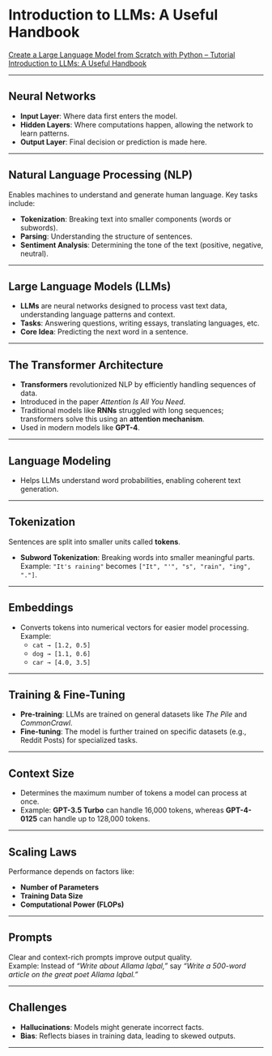 # Introduction to LLMs: A Useful Handbook

[Create a Large Language Model from Scratch with Python – Tutorial](https://www.youtube.com/watch?v=UU1WVnMk4E8)  
[Introduction to LLMs: A Useful Handbook](https://dev.to/umairian/introduction-to-llms-a-useful-handbook-2po?context=digest)

---

## Neural Networks

- **Input Layer**: Where data first enters the model.
- **Hidden Layers**: Where computations happen, allowing the network to learn patterns.
- **Output Layer**: Final decision or prediction is made here.

---

## Natural Language Processing (NLP)

Enables machines to understand and generate human language. Key tasks include:

- **Tokenization**: Breaking text into smaller components (words or subwords).
- **Parsing**: Understanding the structure of sentences.
- **Sentiment Analysis**: Determining the tone of the text (positive, negative, neutral).

---

## Large Language Models (LLMs)

- **LLMs** are neural networks designed to process vast text data, understanding language patterns and context.
- **Tasks**: Answering questions, writing essays, translating languages, etc.
- **Core Idea**: Predicting the next word in a sentence.

---

## The Transformer Architecture

- **Transformers** revolutionized NLP by efficiently handling sequences of data.
- Introduced in the paper *Attention Is All You Need*.
- Traditional models like **RNNs** struggled with long sequences; transformers solve this using an **attention mechanism**.
- Used in modern models like **GPT-4**.

---

## Language Modeling

- Helps LLMs understand word probabilities, enabling coherent text generation.

---

## Tokenization

Sentences are split into smaller units called **tokens**. 

- **Subword Tokenization**: Breaking words into smaller meaningful parts.  
  Example: `"It's raining"` becomes `["It", "'", "s", "rain", "ing", "."]`.

---

## Embeddings

- Converts tokens into numerical vectors for easier model processing.  
  Example:
  - `cat → [1.2, 0.5]`
  - `dog → [1.1, 0.6]`
  - `car → [4.0, 3.5]`

---

## Training & Fine-Tuning

- **Pre-training**: LLMs are trained on general datasets like *The Pile* and *CommonCrawl*.
- **Fine-tuning**: The model is further trained on specific datasets (e.g., Reddit Posts) for specialized tasks.

---

## Context Size

- Determines the maximum number of tokens a model can process at once.
- Example: **GPT-3.5 Turbo** can handle 16,000 tokens, whereas **GPT-4-0125** can handle up to 128,000 tokens.

---

## Scaling Laws

Performance depends on factors like:

- **Number of Parameters**
- **Training Data Size**
- **Computational Power (FLOPs)**

---

## Prompts

Clear and context-rich prompts improve output quality.  
Example: Instead of *“Write about Allama Iqbal,”* say *“Write a 500-word article on the great poet Allama Iqbal.”*

---

## Challenges

- **Hallucinations**: Models might generate incorrect facts.
- **Bias**: Reflects biases in training data, leading to skewed outputs.

---